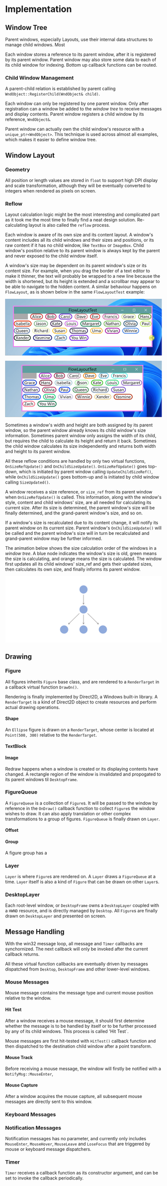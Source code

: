 # Implementation

## Window Tree

Parent windows, especially Layouts, use their internal data structures to manage child windows. Most 

Each window stores a reference to its parent window, after it is registered by its parent window. Parent window may also store some data to each of its child window for indexing. Bottom up callback functions can be routed.

### Child Window Management

A parent-child relation is established by parent calling `WndObject::RegisterChild(WndObject& child)`.


Each window can only be registered by one parent window. Only after registration can a window be added to the *window tree* to receive messages and display contents. Parent window registers a child window by its reference, `WndObject&`.

Parent window can actually own the child window's resource with a `unique_ptr<WndObject>`. This technique is used across almost all examples, which makes it easier to define window tree.

## Window Layout

### Geometry

All position or length values are stored in `float` to support high DPI display and scale transformation, although they will be eventually converted to integers when rendered as pixels on screen.

### Reflow

Layout calculation logic might be the most interesting and complicated part as it took me the most time to finally find a neat design solution. Re-calculating layout is also called the `reflow` process.

Each window is aware of its own size and its content layout. A window's content includes all its child windows and their sizes and positions, or its raw content if it has no child window, like `TextBox` or `ImageBox`. Child window's position relative to its parent window is always kept by the parent and never exposed to the child window itself.

A window's size may be dependent on its parent window's size or its content size. For example, when you drag the border of a text editor to make it thinner, the text will probably be wrapped to a new line because the width is shortened, but its height is extended and a scrollbar may appear to be able to navigate to the hidden content. A similar behaviour happens on `FlowLayout`, as is shown below in the same `FlowLayoutTest` example:

![](docs/layout-1.gif)

![](docs/layout-2.gif)

Sometimes a window's width and height are both assigned by its parent window, so the parent window already knows its child window's size information. Sometimes parent window only assigns the width of its child, but requires the child to calculate its height and return it back. Sometimes the child window calculates its size independently and returns both width and height to its parent window.

All these reflow conditions are handled by only two virtual functions, `OnSizeRefUpdate()` and `OnChildSizeUpdate()`. `OnSizeRefUpdate()` goes top-down, which is initiated by parent window calling `UpdateChildSizeRef()`, while `OnChildSizeUpdate()` goes bottom-up and is initiated by child window calling `SizeUpdated()`.

A window receives a size reference, or `size_ref` from its parent window when `OnSizeRefUpdate()` is called. This information, along with the window's style, content and child windows' size, are all needed for calculating its current size. After its size is determined, the parent window's size will be finally determined, and the grand-parent window's size, and so on.

If a window's size is recalculated due to its content change, it will notify its parent window on its current size. Parent window's `OnChildSizeUpdate()` will be called and the parent window's size will in turn be recalculated and grand-parent window may be further informed.

The animation below shows the size calculation order of the windows in a *window tree*. A blue node indicates the window's size is old, green means the size is calculating, and orange means the size is calculated. The window first updates all its child windows' size_ref and gets their updated sizes, then calculates its own size, and finally informs its parent window.

![](docs/reflow.gif)

## Drawing


### Figure

All figures inherits `Figure` base class, and are rendered to a `RenderTarget` in a callback virtual function `DrawOn()`. 

Rendering is finally implemented by Direct2D, a Windows built-in library. A `RenderTarget` is a kind of Direct2D object to create resources and perform actual drawing operations.

#### Shape

An `Ellipse` figure is drawn on a `RenderTarget`, whose center is located at `Point(500, 300)` relative to the `RenderTarget`.

#### TextBlock

#### Image

Redraw happens when a window is created or its displaying contents have changed. A rectangle region of the window is invalidated and propogated to its parent windows til `DesktopFrame`. 

### FigureQueue

A `FigureQueue` is a collection of `Figure`s. It will be passed to the window by reference in the `OnDraw()` callback function to collect `Figure`s the window wishes to draw. It can also apply translation or other complex transformations to a group of figures. `FigureQueue` is finally drawn on `Layer`.

#### Offset

#### Group

A figure group has a 

### Layer

`Layer` is where `Figure`s are rendered on. A `Layer` draws a `FigureQueue` at a time. `Layer` itself is also a kind of `Figure` that can be drawn on other `Layer`s.

### DesktopLayer

Each root-level window, or `DesktopFrame` owns a `DesktopLayer` coupled with a `HWND` resource, and is directly managed by `Desktop`. All `Figure`s are finally drawn on `DesktopLayer` and presented on screen.

## Message Handling



With the win32 message loop, all message and `Timer` callbacks are synchornized. The next callback will only be invoked after the current callback returns.

All these virtual function callbacks are eventually driven by messages dispatched from `Desktop`, `DesktopFrame` and other lower-level windows.

### Mouse Messages

Mouse message contains the message type and current mouse position relative to the window.

#### Hit Test

After a window receives a mouse message, it should first determine whether the message is to be handled by itself or to be further processed by any of its child windows. This process is called 'Hit Test`.

Mouse messages are first hit-tested with `HitTest()` callback function and then dispatched to the destination child window after a point transform.

#### Mouse Track

Before receiving a mouse message, the window will firstly be notified with a `NotifyMsg::MouseEnter`,

#### Mouse Capture

After a window acquires the mouse capture, all subsequent mouse messages are directly sent to this window.

### Keyboard Messages

### Notification Messages

Notification messages has no parameter, and currently only includes `MouseEnter`, `MouseHover`, `MouseLeave` and `LoseFocus` that are triggered by mouse or keyboard message dispatchers.

### Timer

`Timer` receives a callback function as its constructor argument, and can be set to invoke the callback periodically.

